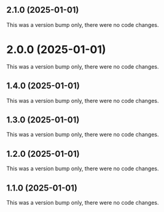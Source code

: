 ## 2.1.0 (2025-01-01)

This was a version bump only, there were no code changes.

# 2.0.0 (2025-01-01)

This was a version bump only, there were no code changes.

## 1.4.0 (2025-01-01)

This was a version bump only, there were no code changes.

## 1.3.0 (2025-01-01)

This was a version bump only, there were no code changes.

## 1.2.0 (2025-01-01)

This was a version bump only, there were no code changes.

## 1.1.0 (2025-01-01)

This was a version bump only, there were no code changes.